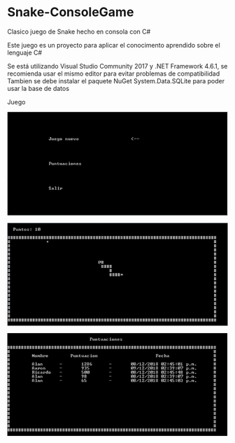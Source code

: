 # Snake-ConsoleGame
Clasico juego de Snake hecho en consola con C#

Este juego es un proyecto para aplicar el conocimento aprendido sobre el lenguaje C#

Se está utilizando Visual Studio Community 2017 y .NET Framework 4.6.1, se recomienda usar el mismo editor para evitar problemas de compatibilidad
Tambien se debe instalar el paquete NuGet System.Data.SQLite para poder usar la base de datos

Juego

![Screenshot](readme-media/MenuPrincipal.PNG)

![Screenshot](readme-media/Juego.PNG)

![Screenshot](readme-media/Puntuaciones.PNG)
